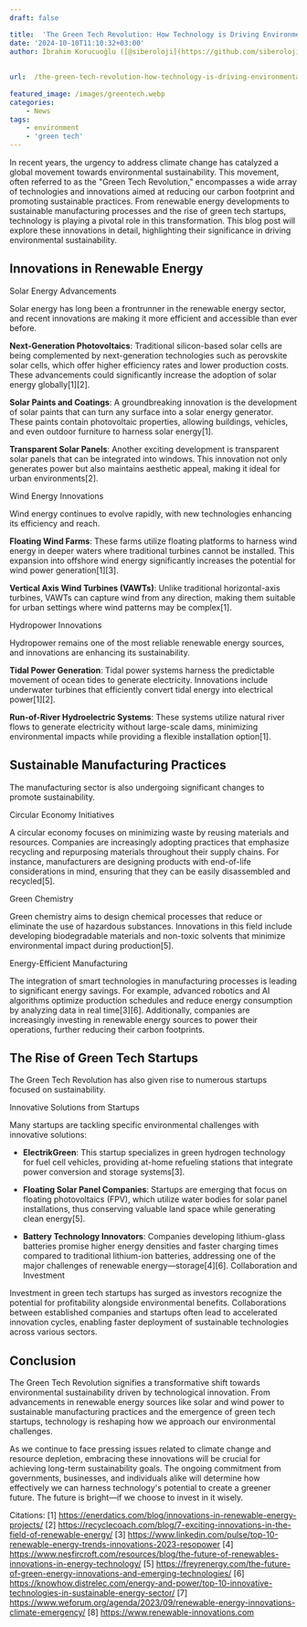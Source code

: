 ```yaml
---
draft: false

title:  'The Green Tech Revolution: How Technology is Driving Environmental Sustainability'
date: '2024-10-10T11:10:32+03:00'
author: İbrahim Korucuoğlu ([@siberoloji](https://github.com/siberoloji))
 
 
url:  /the-green-tech-revolution-how-technology-is-driving-environmental-sustainability/
 
featured_image: /images/greentech.webp
categories:
    - News
tags:
    - environment
    - 'green tech'
---
```

In recent years, the urgency to address climate change has catalyzed a global movement towards environmental sustainability. This movement, often referred to as the "Green Tech Revolution," encompasses a wide array of technologies and innovations aimed at reducing our carbon footprint and promoting sustainable practices. From renewable energy developments to sustainable manufacturing processes and the rise of green tech startups, technology is playing a pivotal role in this transformation. This blog post will explore these innovations in detail, highlighting their significance in driving environmental sustainability.

## Innovations in Renewable Energy

Solar Energy Advancements

Solar energy has long been a frontrunner in the renewable energy sector, and recent innovations are making it more efficient and accessible than ever before.

**Next-Generation Photovoltaics**: Traditional silicon-based solar cells are being complemented by next-generation technologies such as perovskite solar cells, which offer higher efficiency rates and lower production costs. These advancements could significantly increase the adoption of solar energy globally[1][2].

**Solar Paints and Coatings**: A groundbreaking innovation is the development of solar paints that can turn any surface into a solar energy generator. These paints contain photovoltaic properties, allowing buildings, vehicles, and even outdoor furniture to harness solar energy[1].

**Transparent Solar Panels**: Another exciting development is transparent solar panels that can be integrated into windows. This innovation not only generates power but also maintains aesthetic appeal, making it ideal for urban environments[2].

Wind Energy Innovations

Wind energy continues to evolve rapidly, with new technologies enhancing its efficiency and reach.

**Floating Wind Farms**: These farms utilize floating platforms to harness wind energy in deeper waters where traditional turbines cannot be installed. This expansion into offshore wind energy significantly increases the potential for wind power generation[1][3].

**Vertical Axis Wind Turbines (VAWTs)**: Unlike traditional horizontal-axis turbines, VAWTs can capture wind from any direction, making them suitable for urban settings where wind patterns may be complex[1].

Hydropower Innovations

Hydropower remains one of the most reliable renewable energy sources, and innovations are enhancing its sustainability.

**Tidal Power Generation**: Tidal power systems harness the predictable movement of ocean tides to generate electricity. Innovations include underwater turbines that efficiently convert tidal energy into electrical power[1][2].

**Run-of-River Hydroelectric Systems**: These systems utilize natural river flows to generate electricity without large-scale dams, minimizing environmental impacts while providing a flexible installation option[1].

## Sustainable Manufacturing Practices

The manufacturing sector is also undergoing significant changes to promote sustainability.

Circular Economy Initiatives

A circular economy focuses on minimizing waste by reusing materials and resources. Companies are increasingly adopting practices that emphasize recycling and repurposing materials throughout their supply chains. For instance, manufacturers are designing products with end-of-life considerations in mind, ensuring that they can be easily disassembled and recycled[5].

Green Chemistry

Green chemistry aims to design chemical processes that reduce or eliminate the use of hazardous substances. Innovations in this field include developing biodegradable materials and non-toxic solvents that minimize environmental impact during production[5].

Energy-Efficient Manufacturing

The integration of smart technologies in manufacturing processes is leading to significant energy savings. For example, advanced robotics and AI algorithms optimize production schedules and reduce energy consumption by analyzing data in real time[3][6]. Additionally, companies are increasingly investing in renewable energy sources to power their operations, further reducing their carbon footprints.

## The Rise of Green Tech Startups

The Green Tech Revolution has also given rise to numerous startups focused on sustainability.

Innovative Solutions from Startups

Many startups are tackling specific environmental challenges with innovative solutions:
* **ElectrikGreen**: This startup specializes in green hydrogen technology for fuel cell vehicles, providing at-home refueling stations that integrate power conversion and storage systems[3].

* **Floating Solar Panel Companies**: Startups are emerging that focus on floating photovoltaics (FPV), which utilize water bodies for solar panel installations, thus conserving valuable land space while generating clean energy[5].

* **Battery Technology Innovators**: Companies developing lithium-glass batteries promise higher energy densities and faster charging times compared to traditional lithium-ion batteries, addressing one of the major challenges of renewable energy—storage[4][6].
Collaboration and Investment

Investment in green tech startups has surged as investors recognize the potential for profitability alongside environmental benefits. Collaborations between established companies and startups often lead to accelerated innovation cycles, enabling faster deployment of sustainable technologies across various sectors.

## Conclusion

The Green Tech Revolution signifies a transformative shift towards environmental sustainability driven by technological innovation. From advancements in renewable energy sources like solar and wind power to sustainable manufacturing practices and the emergence of green tech startups, technology is reshaping how we approach our environmental challenges.

As we continue to face pressing issues related to climate change and resource depletion, embracing these innovations will be crucial for achieving long-term sustainability goals. The ongoing commitment from governments, businesses, and individuals alike will determine how effectively we can harness technology's potential to create a greener future. The future is bright—if we choose to invest in it wisely.

Citations: [1] https://enerdatics.com/blog/innovations-in-renewable-energy-projects/ [2] https://recyclecoach.com/blog/7-exciting-innovations-in-the-field-of-renewable-energy/ [3] https://www.linkedin.com/pulse/top-10-renewable-energy-trends-innovations-2023-resopower [4] https://www.nesfircroft.com/resources/blog/the-future-of-renewables-innovations-in-energy-technology/ [5] https://freyrenergy.com/the-future-of-green-energy-innovations-and-emerging-technologies/ [6] https://knowhow.distrelec.com/energy-and-power/top-10-innovative-technologies-in-sustainable-energy-sector/ [7] https://www.weforum.org/agenda/2023/09/renewable-energy-innovations-climate-emergency/ [8] https://www.renewable-innovations.com
